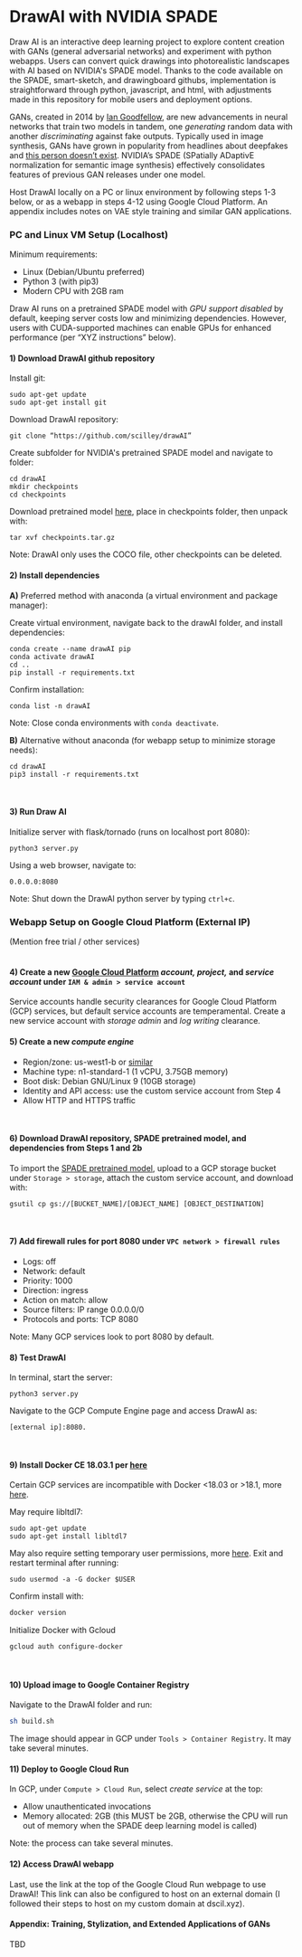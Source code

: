 # DrawAI with NVIDIA SPADE

Draw AI is an interactive deep learning project to explore content creation with GANs (general adversarial networks) and experiment with python webapps.  Users can convert quick drawings into photorealistic landscapes with AI based on NVIDIA's SPADE model.  Thanks to the code available on the SPADE, smart-sketch, and drawingboard githubs, implementation is straightforward through python, javascript, and html, with adjustments made in this repository for mobile users and deployment options.  

GANs, created in 2014 by [Ian Goodfellow](https://arxiv.org/pdf/1406.2661.pdf), are new advancements in neural networks that train two models in tandem, one *generating* random data with another *discriminating* against fake outputs.  Typically used in image synthesis, GANs have grown in popularity from headlines about deepfakes and [this person doesn’t exist](https://thispersondoesnotexist.com/).  NVIDIA’s SPADE (SPatially ADaptivE normalization for semantic image synthesis) effectively consolidates features of previous GAN releases under one model.

Host DrawAI locally on a PC or linux environment by following steps 1-3 below, or as a webapp in steps 4-12 using Google Cloud Platform.  An appendix includes notes on VAE style training and similar GAN applications.
<br/>

### PC and Linux VM Setup (Localhost)

Minimum requirements:
- Linux (Debian/Ubuntu preferred)
- Python 3 (with pip3)
- Modern CPU with 2GB ram

Draw AI runs on a pretrained SPADE model with *GPU support disabled* by default, keeping server costs low and minimizing dependencies.  However, users with CUDA-supported machines can enable GPUs for enhanced performance (per “XYZ instructions” below).
<br/>

#### 1) Download DrawAI github repository

Install git:
```
sudo apt-get update
sudo apt-get install git
```

Download DrawAI repository:
```
git clone “https://github.com/scilley/drawAI”
```

Create subfolder for NVIDIA's pretrained SPADE model and navigate to folder:
```
cd drawAI
mkdir checkpoints
cd checkpoints
```

Download pretrained model [here]( https://drive.google.com/file/d/12gvlTbMvUcJewQlSEaZdeb2CdOB-b8kQ/view?usp=sharing), place in checkpoints folder, then unpack with:
```
tar xvf checkpoints.tar.gz
```
Note: DrawAI only uses the COCO file, other checkpoints can be deleted.
<br/>

#### 2) Install dependencies 

**A)** Preferred method with anaconda (a virtual environment and package manager):

Create virtual environment, navigate back to the drawAI folder, and install dependencies:
```
conda create --name drawAI pip
conda activate drawAI
cd ..
pip install -r requirements.txt 
```

Confirm installation:
```
conda list -n drawAI
```

Note: Close conda environments with `conda deactivate`.

**B)** Alternative without anaconda (for webapp setup to minimize storage needs):
```
cd drawAI
pip3 install -r requirements.txt
```
<br/>

#### 3) Run Draw AI

Initialize server with flask/tornado (runs on localhost port 8080):
```
python3 server.py
```

Using a web browser, navigate to:
```
0.0.0.0:8080
```

Note: Shut down the DrawAI python server by typing `ctrl+c`.

### Webapp Setup on Google Cloud Platform (External IP)

(Mention free trial / other services)  
<br/>

#### 4) Create a new [Google Cloud Platform](https://cloud.google.com/) *account,* *project,* and *service account* under `IAM & admin > service account`  
Service accounts handle security clearances for Google Cloud Platform (GCP) services, but default service accounts are temperamental.  Create a new service account with *storage admin* and *log writing* clearance.
<br/>

#### 5) Create a new *compute engine* 
- Region/zone: us-west1-b or [similar](https://cloud.google.com/compute/docs/regions-zones/)
- Machine type: n1-standard-1 (1 vCPU, 3.75GB memory)
- Boot disk: Debian GNU/Linux 9 (10GB storage)
- Identity and API access: use the custom service account from Step 4
- Allow HTTP and HTTPS traffic
<br/>

#### 6) Download DrawAI repository, SPADE pretrained model, and dependencies from Steps 1 and 2b

To import the [SPADE pretrained model](https://drive.google.com/file/d/12gvlTbMvUcJewQlSEaZdeb2CdOB-b8kQ/view?usp=sharing), upload to a GCP storage bucket under `Storage > storage`, attach the custom service account, and download with:
```
gsutil cp gs://[BUCKET_NAME]/[OBJECT_NAME] [OBJECT_DESTINATION]
```
<br/>

#### 7) Add firewall rules for port 8080 under `VPC network > firewall rules`
- Logs: off
- Network: default
- Priority: 1000
- Direction: ingress
- Action on match: allow
- Source filters: IP range 0.0.0.0/0
- Protocols and ports: TCP 8080

Note: Many GCP services look to port 8080 by default.
<br/>

#### 8) Test DrawAI 

In terminal, start the server:
```
python3 server.py
```

Navigate to the GCP Compute Engine page and access DrawAI as:
```
[external ip]:8080.
```
<br/>

#### 9) Install Docker CE 18.03.1 per [here](https://docs.docker.com/install/linux/docker-ce/debian/#install-from-a-package)
Certain GCP services are incompatible with Docker <18.03 or >18.1, more [here]( https://cloud.google.com/container-registry/docs/advanced-authentication).

May require libltdl7:
```
sudo apt-get update
sudo apt-get install libltdl7
```

May also require setting temporary user permissions, more [here]( https://techoverflow.net/2017/03/01/solving-docker-permission-denied-while-trying-to-connect-to-the-docker-daemon-socket/).  Exit and restart terminal after running:
```
sudo usermod -a -G docker $USER
```

Confirm install with:
```bash
docker version
```

Initialize Docker with Gcloud
```bash
gcloud auth configure-docker
```
<br/>

#### 10) Upload image to Google Container Registry

Navigate to the DrawAI folder and run:
```bash
sh build.sh
```

The image should appear in GCP under `Tools > Container Registry`.  It may take several minutes.
<br/>

#### 11) Deploy to Google Cloud Run

In GCP, under `Compute > Cloud Run`, select *create service* at the top:
- Allow unauthenticated invocations
- Memory allocated: 2GB (this MUST be 2GB, otherwise the CPU will run out of memory when the SPADE deep learning model is called)

Note: the process can take several minutes.
<br/>

#### 12) Access DrawAI webapp
Last, use the link at the top of the Google Cloud Run webpage to use DrawAI!  This link can also be configured to host on an external domain (I followed their steps to host on my custom domain at dscil.xyz).

#### Appendix: Training, Stylization, and Extended Applications of GANs

TBD

